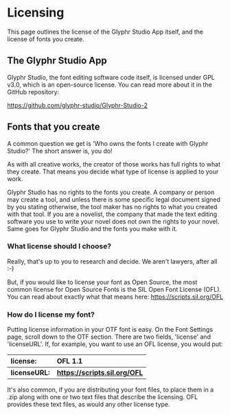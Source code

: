 # Licensing
This page outlines the license of the Glyphr Studio App itself, and the license of fonts you create.
## The Glyphr Studio App

Glyphr Studio, the font editing software code itself, is licensed under GPL v3.0, which is an open-source 
license. You can read more about it in the GitHub repository: 

https://github.com/glyphr-studio/Glyphr-Studio-2


## Fonts that you create
A common question we get is 'Who owns the fonts I create with Glyphr Studio?' The short answer is, you do!

As with all creative works, the creator of those works has full rights to what they create. That means you decide what type of license is applied to your work.

Glyphr Studio has no rights to the fonts you create. A company or person may create a tool, and unless there is some specific legal document signed by you stating otherwise, the tool maker has no rights to what you created with that tool. If you are a novelist, the company that made the text editing software you use to write your novel does not own the rights to your novel. Same goes for Glyphr Studio and the fonts you make with it.

### What license should I choose?
Really, that's up to you to research and decide. We aren't lawyers, after all :-)

But, if you would like to license your font as Open Source, the most common license for Open Source Fonts is the SIL Open Font License (OFL). You can read about exactly what that means here: https://scripts.sil.org/OFL

### How do I license my font?
Putting license information in your OTF font is easy. On the Font Settings page, scroll down to the OTF section. There are two fields, 'license' and 'licenseURL'. If, for example, you want to use an OFL license, you would put:


|license: | OFL 1.1 |
| :--- | :--- |
|**licenseURL:** | **https://scripts.sil.org/OFL** |

It's also common, if you are distributing your font files, to place them in a .zip along with one or two text files that describe the licensing. OFL provides these text files, as would any other license type.